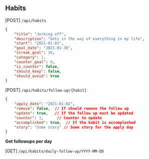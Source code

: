 ## Habits
[POST] `/api/habits`

```json
{
    "title": "Jerking off",
    "description": "Gets in the way of everything in my life",
    "start": "2021-01-01",
    "goal_date": "2021-01-30",
    "streak_goal": 30,
    "category": 1,
    "counter_goal": 0,
    "is_counter": false,
    "should_keep": false,
    "should_avoid": true
}
```

[POST] `/api/habits/follow-up/{habit}`

```json
{
    "apply_date": "2021-01-02",
    "remove": false,  // If should remove the follow up
    "update": true,   // If the follow up must be updated
    "counter": 1,      // Counter to update
    "accomplished": true,  // If the habit is accompleshed
    "story": "Some story" // Some story for the apply day
}
```

**Get followups per day**

[GET] `/api/habits/daily-follow-up/YYYY-MM-DD`
